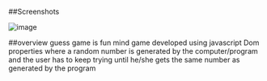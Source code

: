 ##Screenshots

![image](https://github.com/anisha00207/GuessGame/assets/90251007/2880f843-d961-4787-a212-d77f7448b8ca)


##overview 
guess game is fun mind game developed using javascript Dom properties where a random number is generated by the computer/program and the user has to keep trying until he/she gets the same number as generated by the program
